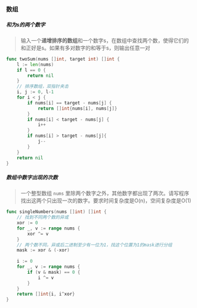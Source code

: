 ### 数组

##### 和为s的两个数字

> 输入一个**递增排序的数组**和一个数字s，在数组中查找两个数，使得它们的和正好是s。如果有多对数字的和等于s，则输出任意一对

~~~go
func twoSum(nums []int, target int) []int {
    l := len(nums)
    if l == 0 {
        return nil
    }
    // 排序数组，双指针夹击
    i, j := 0, l-1
    for i < j {
        if nums[i] == target - nums[j] {
            return []int{nums[i], nums[j]}
        }
        if nums[i] < target - nums[j] {
            i++
        }
        if nums[i] > target - nums[j]{
            j--
        } 
    }
    return nil
}
~~~

##### 数组中数字出现的次数

> 一个整型数组 `nums` 里除两个数字之外，其他数字都出现了两次。请写程序找出这两个只出现一次的数字。要求时间复杂度是O(n)，空间复杂度是O(1)

~~~go
func singleNumbers(nums []int) []int {
    // 找到不同两个数的异或
    xor := 0
    for _, v := range nums {
        xor ^= v
    }
    // 两个数不同，异或后二进制至少有一位为1，找这个位置为1的mask进行分组
    mask := xor & (-xor)
    
    i := 0
    for _, v := range nums {
        if (v & mask) == 0 {
            i ^= v
        }
    }
    return []int{i, i^xor}
}
~~~

